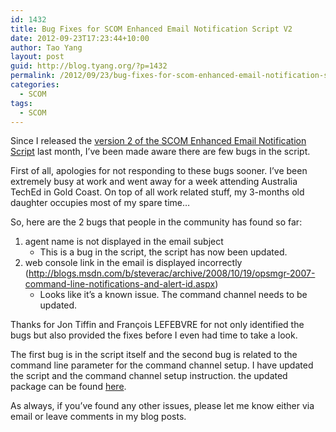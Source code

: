 ```yaml
---
id: 1432
title: Bug Fixes for SCOM Enhanced Email Notification Script V2
date: 2012-09-23T17:23:44+10:00
author: Tao Yang
layout: post
guid: http://blog.tyang.org/?p=1432
permalink: /2012/09/23/bug-fixes-for-scom-enhanced-email-notification-script-v2/
categories:
  - SCOM
tags:
  - SCOM
---
```

Since I released the <a href="http://blog.tyang.org/2012/08/16/scom-enhanced-email-notification-script-version-2/">version 2 of the SCOM Enhanced Email Notification Script</a> last month, I’ve been made aware there are few bugs in the script.

First of all, apologies for not responding to these bugs sooner. I’ve been extremely busy at work and went away for a week attending Australia TechEd in Gold Coast. On top of all work related stuff, my 3-months old daughter occupies most of my spare time…

So, here are the 2 bugs that people in the community has found so far:
<ol>
	<li>agent name is not displayed in the email subject
<ul>
	<li>This is a bug in the script, the script has now been updated.</li>
</ul>
</li>
	<li>web console link in the email is displayed incorrectly (<a title="http://blogs.msdn.com/b/steverac/archive/2008/10/19/opsmgr-2007-command-line-notifications-and-alert-id.aspx" href="http://blogs.msdn.com/b/steverac/archive/2008/10/19/opsmgr-2007-command-line-notifications-and-alert-id.aspx">http://blogs.msdn.com/b/steverac/archive/2008/10/19/opsmgr-2007-command-line-notifications-and-alert-id.aspx</a>)
<ul>
	<li>Looks like it’s a known issue. The command channel needs to be updated.</li>
</ul>
</li>
</ol>
Thanks for Jon Tiffin and François LEFEBVRE for not only identified the bugs but also provided the fixes before I even had time to take a look.

The first bug is in the script itself and the second bug is related to the command line parameter for the command channel setup. I have updated the script and the command channel setup instruction. the updated package can be found <a href="http://blog.tyang.org/wp-content/uploads/2012/09/SCOMEnhancedEmailNotification.V2.1.rar">here</a>.

As always, if you’ve found any other issues, please let me know either via email or leave comments in my blog posts.
